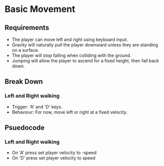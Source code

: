 # Basic Movement 

## Requirements
- The player can move left and right using keyboard input.
- Gravity will naturally pull the player downward unless they are standing on a surface.
- The player will stop falling when colliding with the ground.
- Jumping will allow the player to ascend for a fixed height, then fall back down.

## Break Down
### Left and Right walking
- Trigger: 'A' and 'D' keys.
- Behaviour: For now, move left or right at a fixed velocity.

## Psuedocode
### Left and Right walking
- On 'A' press set player velocity to -speed
- On 'D' press set player velocity to speed